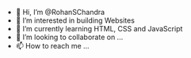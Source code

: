 - 👋 Hi, I’m @RohanSChandra
- 👀 I’m interested in building Websites
- 🌱 I’m currently learning HTML, CSS and JavaScript
- 💞️ I’m looking to collaborate on ...
- 📫 How to reach me ...

<!---
RohanSChandra/RohanSChandra is a ✨ special ✨ repository because its `README.md` (this file) appears on your GitHub profile.
You can click the Preview link to take a look at your changes.
--->
